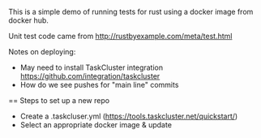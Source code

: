 This is a simple demo of running tests for rust using a docker image from docker hub. 

Unit test code came from http://rustbyexample.com/meta/test.html

Notes on deploying:

* May need to install TaskCluster integration https://github.com/integration/taskcluster
* How do we see pushes for "main line" commits

== Steps to set up a new repo

* Create a .taskcluser.yml (https://tools.taskcluster.net/quickstart/)
* Select an appropriate docker image & update
